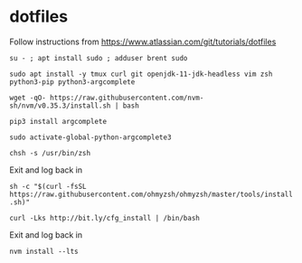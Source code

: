 dotfiles
========

Follow instructions from https://www.atlassian.com/git/tutorials/dotfiles

```su - ; apt install sudo ; adduser brent sudo```

```sudo apt install -y tmux curl git openjdk-11-jdk-headless vim zsh python3-pip python3-argcomplete```

```wget -qO- https://raw.githubusercontent.com/nvm-sh/nvm/v0.35.3/install.sh | bash```

```pip3 install argcomplete```

```sudo activate-global-python-argcomplete3```

```chsh -s /usr/bin/zsh```

Exit and log back in

```sh -c "$(curl -fsSL https://raw.githubusercontent.com/ohmyzsh/ohmyzsh/master/tools/install.sh)"```

```curl -Lks http://bit.ly/cfg_install | /bin/bash```

Exit and log back in

```nvm install --lts```
